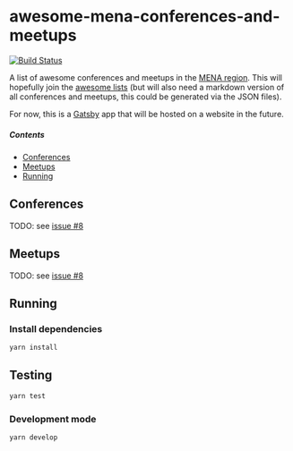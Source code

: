 # awesome-mena-conferences-and-meetups

[![Build Status](https://travis-ci.org/lumie31/awesome-mena-conferences-and-meetups.svg?branch=master)](https://travis-ci.org/lumie31/awesome-mena-conferences-and-meetups)

A list of awesome conferences and meetups in the [MENA region](https://en.wikipedia.org/wiki/MENA). This will hopefully join the [awesome lists](https://github.com/sindresorhus/awesome#readme) (but will also need a markdown version of all conferences and meetups, this could be generated via the JSON files).

For now, this is a [Gatsby](https://www.gatsbyjs.org/) app that will be hosted on a website in the future.

##### Contents

- [Conferences](#conferences)
- [Meetups](#meetups)
- [Running](#running)

## Conferences
TODO: see [issue #8](/../../issues/8)

## Meetups

TODO: see [issue #8](/../../issues/8)

## Running

### Install dependencies

```bash
yarn install
```

## Testing

```bash
yarn test
```

### Development mode

```bash
yarn develop
```